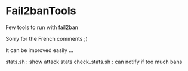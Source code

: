 # Fail2banTools
Few tools to run with fail2ban

Sorry for the French comments ;)

It can be improved easily ...

stats.sh : show attack stats
check_stats.sh : can notify if too much bans
